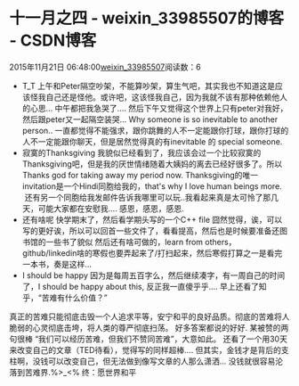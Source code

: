 # 十一月之四 - weixin_33985507的博客 - CSDN博客
2015年11月21日 06:48:00[weixin_33985507](https://me.csdn.net/weixin_33985507)阅读数：6
- T_T
上午和Peter隔空吵架，不能算吵架，算生气吧，其实我也不知道这是应该怪我自己还是怪他。或许吧，这该怪我自己，因为我就不该有那种依赖他人的心思...
中午都把我急哭了....
然后下午又觉得这个世界上只有peter对我好，然后跟peter又一起隔空装哭...
Why someone is so inevitable to another person..
一直都觉得不能强求，跟你跳舞的人不一定能跟你打球，跟你打球的人不一定能跟你聊天，但是居然觉得真的有inevitable 的 special someone.
- 寂寞的Thanksgiving
我貌似已经看到了，我应该会过一个比较寂寞的Thanksgiving吧，但是我的厌世情绪随着大姨妈的离去已经好很多了。所以Thanks god for taking away my period now.
Thanksgiving的唯一invitation是一个Hindi同胞给我的，that's why I love human beings more.  还有另一个同胞给我发邮件告诉我哪里可以玩..我看起来真是太可怜了那几天，可能大家都在安慰我....
感恩，感恩，感恩.
- 还有啥呢
快学期末了，然后看学期头写的一个C++ file 囧然觉得，诶，可以写的更好诶，所以可以回首一些文件了，看看提高，然后也是时候要准备还图书馆的一些书了貌似
然后还有啥可做的，learn from others，github/linkedin啥的寒假也要弄起来了/打扫起来，然后寒假打算之一是看完一本书，奏是这样...
- I should be happy
因为是每周五百字么，然后继续凑字，有一周自己的时间了，I should be happy about this, 反正我一直傻乎乎....
早上还看了知乎，“苦难有什么价值？”
> 
真正的苦难只能彻底击毁一个人追求平等，安宁和平的良好品质。彻底的苦难将人脆弱的心灵彻底击垮，将人类的尊严彻底扫荡。
好多答案都说的好好. 某被赞的两句很棒 “我们可以经历苦难，但我们不赞同苦难”，大意如此。
还看了一个用30天来改变自己的文章（TED待看），觉得写的同样超棒....
但其实，金钱才是背后的支柱啊，没钱可以改变自己，但无法做到像写文章的人那么潇洒... 没钱就很容易沦落到苦难界.%>_<%
终：愿世界和平
